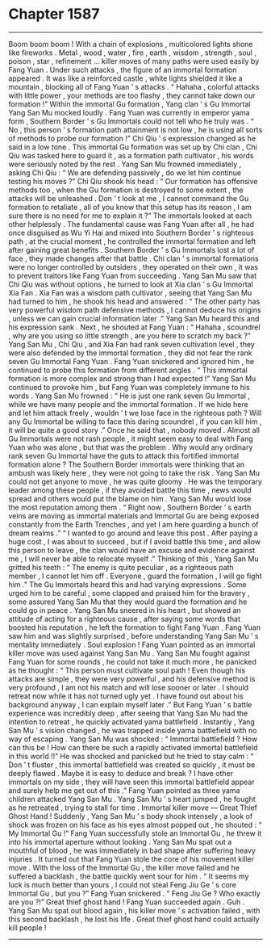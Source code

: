 
# Chapter 1587


---

Boom boom boom !
With a chain of explosions , multicolored lights shone like fireworks . Metal , wood , water , fire , earth , wisdom , strength , soul , poison , star , refinement … killer moves of many paths were used easily by Fang Yuan .
Under such attacks , the figure of an immortal formation appeared . It was like a reinforced castle , white lights shielded it like a mountain , blocking all of Fang Yuan ’ s attacks .
“ Hahaha , colorful attacks with little power , your methods are too flashy , they cannot take down our formation !” Within the immortal Gu formation , Yang clan ’ s Gu Immortal Yang San Mu mocked loudly .
Fang Yuan was currently in emperor yama form , Southern Border ’ s Gu Immortals could not tell who he truly was .
“ No , this person ’ s formation path attainment is not low , he is using all sorts of methods to probe our formation !” Chi Qiu ’ s expression changed as he said in a low tone .
This immortal Gu formation was set up by Chi clan , Chi Qiu was tasked here to guard it , as a formation path cultivator , his words were seriously noted by the rest .
Yang San Mu frowned immediately , asking Chi Qiu : “ We are defending passively , do we let him continue testing his moves ?”
Chi Qiu shook his head : “ Our formation has offensive methods too , when the Gu formation is destroyed to some extent , the attacks will be unleashed . Don ’ t look at me , I cannot command the Gu formation to retaliate , all of you know that this setup has its reason , I am sure there is no need for me to explain it ?”
The immortals looked at each other helplessly .
The fundamental cause was Fang Yuan after all , he had once disguised as Wu Yi Hai and mixed into Southern Border ’ s righteous path , at the crucial moment , he controlled the immortal formation and left after gaining great benefits . Southern Border ’ s Gu Immortals lost a lot of face , they made changes after that battle . Chi clan ’ s immortal formations were no longer controlled by outsiders , they operated on their own , it was to prevent traitors like Fang Yuan from succeeding .
Yang San Mu saw that Chi Qiu was without options , he turned to look at Xia clan ’ s Gu Immortal Xia Fan .
Xia Fan was a wisdom path cultivator , seeing that Yang San Mu had turned to him , he shook his head and answered : “ The other party has very powerful wisdom path defensive methods , I cannot deduce his origins , unless we can gain crucial information later .”
Yang San Mu heard this and his expression sank .
Next , he shouted at Fang Yuan : “ Hahaha , scoundrel , why are you using so little strength , are you here to scratch my back ?”
Yang San Mu , Chi Qiu , and Xia Fan had rank seven cultivation level , they were also defended by the immortal formation , they did not fear the rank seven Gu Immortal Fang Yuan .
Fang Yuan snickered and ignored him , he continued to probe this formation from different angles .
“ This immortal formation is more complex and strong than I had expected !”
Yang San Mu continued to provoke him , but Fang Yuan was completely immune to his words .
Yang San Mu frowned : “ He is just one rank seven Gu Immortal , while we have many people and the immortal formation . If we hide here and let him attack freely , wouldn ’ t we lose face in the righteous path ? Will any Gu Immortal be willing to face this daring scoundrel , if you can kill him , it will be quite a good story .”
Once he said that , nobody moved .
Almost all Gu Immortals were not rash people , it might seem easy to deal with Fang Yuan who was alone , but that was the problem . Why would any ordinary rank seven Gu Immortal have the guts to attack this fortified immortal formation alone ?
The Southern Border immortals were thinking that an ambush was likely here , they were not going to take the risk .
Yang San Mu could not get anyone to move , he was quite gloomy .
He was the temporary leader among these people , if they avoided battle this time , news would spread and others would put the blame on him . Yang San Mu would lose the most reputation among them .
“ Right now , Southern Border ’ s earth veins are moving as immortal materials and Immortal Gu are being exposed constantly from the Earth Trenches , and yet I am here guarding a bunch of dream realms .”
“ I wanted to go around and leave this post . After paying a huge cost , I was about to succeed , but if I avoid battle this time , and allow this person to leave , the clan would have an excuse and evidence against me , I will never be able to relocate myself .”
Thinking of this , Yang San Mu gritted his teeth : “ The enemy is quite peculiar , as a righteous path member , I cannot let him off . Everyone , guard the formation , I will go fight him .”
The Gu Immortals heard this and had varying expressions .
Some urged him to be careful , some clapped and praised him for the bravery , some assured Yang San Mu that they would guard the formation and he could go in peace .
Yang San Mu sneered in his heart , but showed an attitude of acting for a righteous cause , after saying some words that boosted his reputation , he left the formation to fight Fang Yuan .
Fang Yuan saw him and was slightly surprised , before understanding Yang San Mu ’ s mentality immediately .
Soul explosion !
Fang Yuan pointed as an immortal killer move was used against Yang San Mu .
Yang San Mu fought against Fang Yuan for some rounds , he could not take it much more , he panicked as he thought : “ This person must cultivate soul path ! Even though his attacks are simple , they were very powerful , and his defensive method is very profound , I am not his match and will lose sooner or later . I should retreat now while it has not turned ugly yet . I have found out about his background anyway , I can explain myself later .”
But Fang Yuan ’ s battle experience was incredibly deep , after seeing that Yang San Mu had the intention to retreat , he quickly activated yama battlefield .
Instantly , Yang San Mu ’ s vision changed , he was trapped inside yama battlefield with no way of escaping .
Yang San Mu was shocked : “ Immortal battlefield ? How can this be ! How can there be such a rapidly activated immortal battlefield in this world !!”
He was shocked and panicked but he tried to stay calm : “ Don ’ t fluster , this immortal battlefield was created so quickly , it must be deeply flawed . Maybe it is easy to deduce and break ? I have other immortals on my side , they will have seen this immortal battlefield appear and surely help me get out of this .”
Fang Yuan pointed as three yama children attacked Yang San Mu .
Yang San Mu ’ s heart jumped , he fought as he retreated , trying to stall for time .
Immortal killer move — Great Thief Ghost Hand !
Suddenly , Yang San Mu ’ s body shook intensely , a look of shock was frozen on his face as his eyes almost popped out , he shouted : “ My Immortal Gu !”
Fang Yuan successfully stole an Immortal Gu , he threw it into his immortal aperture without looking .
Yang San Mu spat out a mouthful of blood , he was immediately in bad shape after suffering heavy injuries .
It turned out that Fang Yuan stole the core of his movement killer move . With the loss of the Immortal Gu , the killer move failed and he suffered a backlash , the battle quickly went sour for him .
“ It seems my luck is much better than yours , I could not steal Feng Jiu Ge ’ s core Immortal Gu , but you ?” Fang Yuan snickered .
“ Feng Jiu Ge ? Who exactly are you ?!”
Great thief ghost hand !
Fang Yuan succeeded again .
Guh .
Yang San Mu spat out blood again , his killer move ’ s activation failed , with this second backlash , he lost his life .
Great thief ghost hand could actually kill people !

---

